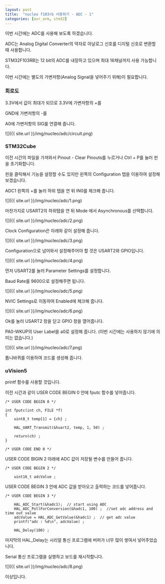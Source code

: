 ```yaml
---
layout: post
title:  "nucleo f103rb 사용하기 - ADC - 1"
categories: [avr_arm, stm32]
---
```


이번 시간에는 ADC를 사용해 보도록 하겠습니다.

ADC는 Analog Digital Converter의 약자로 아날로그 신호를 디지털 신호로 변환할 때 사용합니다.

STM32F103RB는 12 bit의 ADC를 내장하고 있으며 최대 16채널까지 사용 가능합니다.

이번 시간에는 별도의 가변저항(Analog Signal을 넣어주기 위해)이 필요합니다.

### 회로도

3.3V에서 값이 최대가 되므로 3.3V에 가변저항의 +를

GND에 가변저항의 -를

A0에 가변저항의 SIG를 연결해 줍니다.

![]({{ site.url }}/img/nucleo/adc/circuit.png)

### STM32Cube

이전 시간의 파일을 가져와서 Pinout - Clear Pinouts를 누르거나 Ctrl + P를 눌러 핀을 초기화합니다.

핀을 클릭해서 기능을 설정할 수도 있지만 왼쪽의 Configuration 탭을 이용하여 설정해 보겠습니다.

ADC1 왼쪽의 +를 눌러 하위 탭을 연 뒤 IN0를 체크해 줍니다.

![]({{ site.url }}/img/nucleo/adc/1.png)

마찬가지로 USART2의 하위탭을 연 뒤 Mode 에서 Asynchronous를 선택합니다.

![]({{ site.url }}/img/nucleo/adc/2.png)

Clock Configuration은 아래와 같이 설정해 줍니다.

![]({{ site.url }}/img/nucleo/adc/3.png)

Configuration으로 넘어와서 설정해주어야 할 것은 USART2와 GPIO입니다.

![]({{ site.url }}/img/nucleo/adc/4.png)

먼저 USART2를 눌러 Parameter Settings를 설정합니다.

Baud Rate를 9600으로 설정해주면 됩니다.

![]({{ site.url }}/img/nucleo/adc/5.png)

NVIC Settings로 이동하여 Enabled에 체크해 줍니다.

![]({{ site.url }}/img/nucleo/adc/6.png)

Ok를 눌러 USART2 창을 닫고 GPIO 창을 열어줍니다.

PA0-WKUP의 User Label을 a0로 설정해 줍니다. (이번 시간에는 사용하지 않기에 의미는 없습니다.)

![]({{ site.url }}/img/nucleo/adc/7.png)

톱니바퀴를 이용하여 코드를 생성해 줍니다.

### uVision5

printf 함수를 사용할 것입니다.

이전 시간과 같이 USER CODE BEGIN 0 안에 fputc 함수를 넣어줍니다.

~~~
/* USER CODE BEGIN 0 */

int fputc(int ch, FILE *f)
{
	uint8_t temp[1] = {ch} ;
	
	HAL_UART_Transmit(&huart2, temp, 1, 50) ;
	
	return(ch) ;
}

/* USER CODE END 0 */
~~~

USER CODE BIGIN 2 아래에 ADC 값이 저장될 변수를 만들어 줍니다.

~~~
/* USER CODE BEGIN 2 */
	
	uint16_t adcValue ;
~~~

USER CODE BEGIN 3 안에 ADC 값을 받아오고 출력하는 코드를 넣어줍니다.

~~~
/* USER CODE BEGIN 3 */
		
	HAL_ADC_Start(&hadc1);  // start using ADC
	HAL_ADC_PollForConversion(&hadc1, 100) ;  //set adc address and time out value
	adcValue = HAL_ADC_GetValue(&hadc1) ;  // get adc value
	printf("adc : %d\n", adcValue) ;
		
	HAL_Delay(100) ;

~~~

마지막의 HAL_Delay는 시리얼 통신 프로그램에 버퍼가 너무 많이 쌓여서 넣어주었습니다.

Serial 통신 프로그램을 실행하고 보드를 재시작합니다.

![]({{ site.url }}/img/nucleo/adc/8.png)

이상입니다.